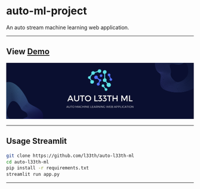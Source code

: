 # auto-ml-project
An auto stream machine learning web application. 

---

<h2>View <a href="" target="_blank">Demo</a></h2>

<img src="./images/banner.png"/>

---

## Usage Streamlit

```bash
git clone https://github.com/l33th/auto-l33th-ml
cd auto-l33th-ml
pip install -r requirements.txt
streamlit run app.py
```

---